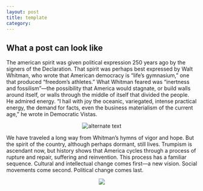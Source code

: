 ```yaml
---
layout: post
title: template
category: 
---
```


## What a post can look like

The american spirit was given political expression 250 years ago by the signers of the Declaration. That spirit was perhaps best expressed by Walt Whitman, who wrote that American democracy is “life’s gymnasium,” one that produced “freedom’s athletes.” What Whitman feared was “inertness and fossilism”—the possibility that America would stagnate, or build walls around itself, or walls through the middle of itself that divided the people. He admired energy. “I hail with joy the oceanic, variegated, intense practical energy, the demand for facts, even the business materialism of the current age,” he wrote in Democratic Vistas.

<div style="text-align:center">
<img src="{{ '/assets/images/image.png' | relative_url }}" alt="alternate text" />
</div>

We have traveled a long way from Whitman’s hymns of vigor and hope. But the spirit of the country, although perhaps dormant, still lives. Trumpism is ascendant now, but history shows that America cycles through a process of rupture and repair, suffering and reinvention. This process has a familiar sequence. Cultural and intellectual change comes first—a new vision. Social movements come second. Political change comes last.

<div style="text-align:center">
<img src="{{ '/assets/images/divider.svg' | relative_url }}" />
</div>